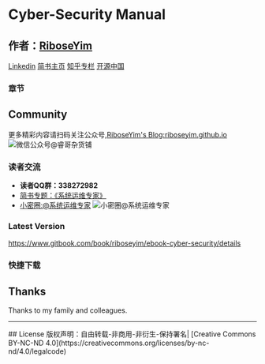 # Cyber-Security Manual

## 作者：[RiboseYim](https://riboseyim.github.io)

[Linkedin](https://www.linkedin.com/in/riboseyim/)
[简书主页](http://www.jianshu.com/u/8cc1dba4bc96)
[知乎专栏](https://www.zhihu.com/people/riboseyim)
[开源中国](https://my.oschina.net/zijingshanke/blog)

### 章节


## Community
更多精彩内容请扫码关注公众号,[RiboseYim's Blog:riboseyim.github.io](https://riboseyim.github.io?product=ebook&id=linuxperfmaster)
![微信公众号@睿哥杂货铺](http://o8m8ngokc.bkt.clouddn.com/ID_RiboseYim_201706.png)

### 读者交流
- **读者QQ群：338272982**
- [简书专题：《系统运维专家》](http://www.jianshu.com/c/9a817d8a67ea)
- [小密圈:@系统运维专家](http://t.xiaomiquan.com/U7qn6Qv)
![小密圈@系统运维专家](http://o8m8ngokc.bkt.clouddn.com/riboseyim_id_quanzi_ops_small.png)

### Latest Version
https://www.gitbook.com/book/riboseyim/ebook-cyber-security/details

### 快捷下载


## Thanks
Thanks to my family and colleagues.

<hr>
## License
版权声明：自由转载-非商用-非衍生-保持署名| [Creative Commons BY-NC-ND 4.0](https://creativecommons.org/licenses/by-nc-nd/4.0/legalcode)
